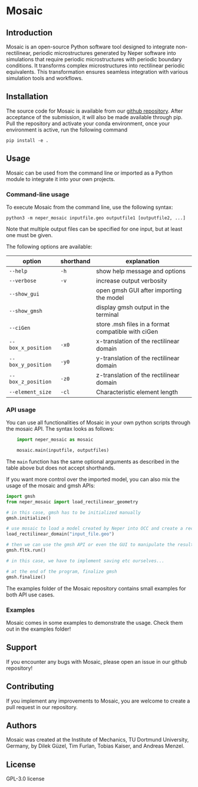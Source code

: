 # Mosaic

## Introduction

Mosaic is an open-source Python software tool designed to integrate non-rectilinear, periodic microstructures generated by Neper software into simulations that require periodic microstructures with periodic boundary conditions. It transforms complex microstructures into rectilinear periodic equivalents. This transformation ensures seamless integration with various simulation tools and workflows.


## Installation

The source code for Mosaic is available from our [github repository](https://www.github.com). After acceptance of the submission, it will also be made available through pip. Pull the repository and activate your conda environment, once your environment is active, run the following command 

    pip install -e .


## Usage

Mosaic can be used from the command line or imported as a Python module to integrate it into your own projects.

### Command-line usage

To execute Mosaic from the command line, use the following syntax:

    python3 -m neper_mosaic inputfile.geo outputfile1 [outputfile2, ...]

Note that multiple output files can be specified for one input, but at least one must be given.


The following options are available:

| option                 | shorthand  | explanation                                        |
|------------------------|------------|----------------------------------------------------|
| `--help`               | `-h`       | show help message and options                      |
| `--verbose`            | `-v`       | increase output verbosity                          |
| `--show_gui`           |            | open gmsh GUI after importing the model            |
| `--show_gmsh`          |            | display gmsh output in the terminal                |
| `--ciGen`              |            | store .msh files in a format compatible with ciGen |
| `--box_x_position`     | `-x0`      | x-translation of the rectilinear domain            |
| `--box_y_position`     | `-y0`      | y-translation of the rectilinear domain            |
| `--box_z_position`     | `-z0`      | z-translation of the rectilinear domain            |
| `--element_size`       | `-cl`      | Characteristic element length                      |


### API usage

You can use all functionalities of Mosaic in your own python scripts through the mosaic API. The syntax looks as follows:

```python
    import neper_mosaic as mosaic

    mosaic.main(inputfile, outputfiles)
```

The `main` function has the same optional arguments as described in the table above but does not accept shorthands.

If you want more control over the imported model, you can also mix the usage of the mosaic and gmsh APIs:

```python
import gmsh
from neper_mosaic import load_rectilinear_geometry

# in this case, gmsh has to be initialized manually
gmsh.initialize()

# use mosaic to load a model created by Neper into OCC and create a rectilinear version
load_rectilinear_domain("input_file.geo")

# then we can use the gmsh API or even the GUI to manipulate the result
gmsh.fltk.run()

# in this case, we have to implement saving etc ourselves...

# at the end of the program, finalize gmsh
gmsh.finalize()

```

The examples folder of the Mosaic repository contains small examples for both API use cases.

### Examples

Mosaic comes in some examples to demonstrate the usage. Check them out in the examples folder!


## Support

If you encounter any bugs with Mosaic, please open an issue in our github repository!


## Contributing

If you implement any improvements to Mosaic, you are welcome to create a pull request in our repository.

## Authors

Mosaic was created at the Institute of Mechanics, TU Dortmund University, Germany, by Dilek Güzel, Tim Furlan, Tobias Kaiser, and Andreas Menzel.

## License

GPL-3.0 license

